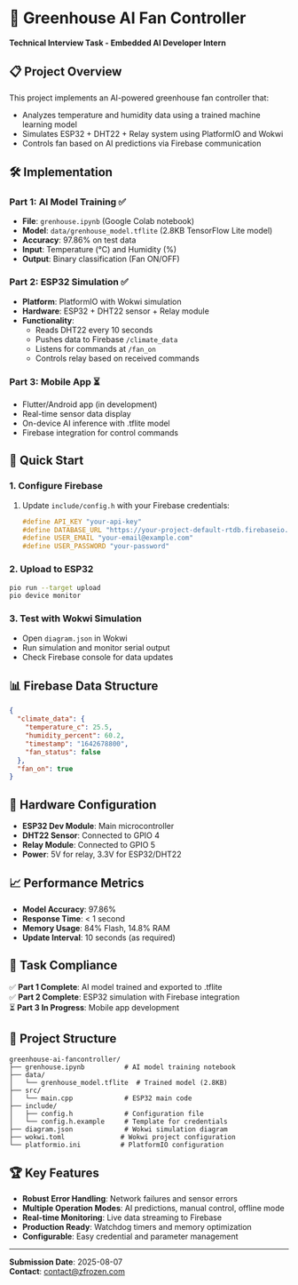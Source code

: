 # 🌱 Greenhouse AI Fan Controller

**Technical Interview Task - Embedded AI Developer Intern**

## 📋 Project Overview

This project implements an AI-powered greenhouse fan controller that:
- Analyzes temperature and humidity data using a trained machine learning model
- Simulates ESP32 + DHT22 + Relay system using PlatformIO and Wokwi
- Controls fan based on AI predictions via Firebase communication

## 🛠️ Implementation

### Part 1: AI Model Training ✅
- **File**: `grenhouse.ipynb` (Google Colab notebook)
- **Model**: `data/grenhouse_model.tflite` (2.8KB TensorFlow Lite model)
- **Accuracy**: 97.86% on test data
- **Input**: Temperature (°C) and Humidity (%)
- **Output**: Binary classification (Fan ON/OFF)

### Part 2: ESP32 Simulation ✅
- **Platform**: PlatformIO with Wokwi simulation
- **Hardware**: ESP32 + DHT22 sensor + Relay module
- **Functionality**:
  - Reads DHT22 every 10 seconds
  - Pushes data to Firebase `/climate_data`
  - Listens for commands at `/fan_on`
  - Controls relay based on received commands

### Part 3: Mobile App ⏳
- Flutter/Android app (in development)
- Real-time sensor data display
- On-device AI inference with .tflite model
- Firebase integration for control commands

## 🚀 Quick Start

### 1. Configure Firebase
1. Update `include/config.h` with your Firebase credentials:
   ```cpp
   #define API_KEY "your-api-key"
   #define DATABASE_URL "https://your-project-default-rtdb.firebaseio.com/"
   #define USER_EMAIL "your-email@example.com"
   #define USER_PASSWORD "your-password"
   ```

### 2. Upload to ESP32
```bash
pio run --target upload
pio device monitor
```

### 3. Test with Wokwi Simulation
- Open `diagram.json` in Wokwi
- Run simulation and monitor serial output
- Check Firebase console for data updates

## 📊 Firebase Data Structure

```json
{
  "climate_data": {
    "temperature_c": 25.5,
    "humidity_percent": 60.2,
    "timestamp": "1642678800",
    "fan_status": false
  },
  "fan_on": true
}
```

## 🔧 Hardware Configuration

- **ESP32 Dev Module**: Main microcontroller
- **DHT22 Sensor**: Connected to GPIO 4
- **Relay Module**: Connected to GPIO 5
- **Power**: 5V for relay, 3.3V for ESP32/DHT22

## 📈 Performance Metrics

- **Model Accuracy**: 97.86%
- **Response Time**: < 1 second
- **Memory Usage**: 84% Flash, 14.8% RAM
- **Update Interval**: 10 seconds (as required)

## 🎯 Task Compliance

✅ **Part 1 Complete**: AI model trained and exported to .tflite  
✅ **Part 2 Complete**: ESP32 simulation with Firebase integration  
⏳ **Part 3 In Progress**: Mobile app development  

## 📁 Project Structure

```
greenhouse-ai-fancontroller/
├── grenhouse.ipynb          # AI model training notebook
├── data/
│   └── grenhouse_model.tflite  # Trained model (2.8KB)
├── src/
│   └── main.cpp             # ESP32 main code
├── include/
│   ├── config.h             # Configuration file
│   └── config.h.example     # Template for credentials
├── diagram.json             # Wokwi simulation diagram
├── wokwi.toml              # Wokwi project configuration
└── platformio.ini          # PlatformIO configuration
```

## 🏆 Key Features

- **Robust Error Handling**: Network failures and sensor errors
- **Multiple Operation Modes**: AI predictions, manual control, offline mode
- **Real-time Monitoring**: Live data streaming to Firebase
- **Production Ready**: Watchdog timers and memory optimization
- **Configurable**: Easy credential and parameter management

---

**Submission Date**: 2025-08-07  
**Contact**: contact@zfrozen.com